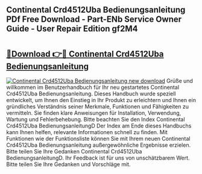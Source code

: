 ## Continental Crd4512Uba Bedienungsanleitung PDf Free Download - Part-ENb Service Owner Guide - User Repair Edition gf2M4

# <h2><a href="http://df2iv6.blite.top/?on=Continental+Crd4512Uba+Bedienungsanleitung">🔗Download 👉🔴 Continental Crd4512Uba Bedienungsanleitung</a></h2>

[![Continental Crd4512Uba Bedienungsanleitung new download](https://i.imgur.com/lujVjoI.png)](http://df2iv6.blite.top/?on=Continental+Crd4512Uba+Bedienungsanleitung)
Grüße und willkommen im Benutzerhandbuch für Ihr neu gestartetes Continental Crd4512Uba Bedienungsanleitung. Dieses Handbuch wurde speziell entwickelt, um Ihnen den Einstieg in Ihr Produkt zu erleichtern und Ihnen ein gründliches Verständnis seiner Merkmale, Funktionen und Fähigkeiten zu vermitteln. Sie finden klare Anweisungen für Installation, Verwendung, Wartung und Fehlerbehebung. Bitte beachten Sie den Index Continental Crd4512Uba BedienungsanleitungD Der Index am Ende dieses Handbuchs kann Ihnen helfen, relevante Informationen schnell zu finden. Mit Funktionen wie der Funktionsliste können Sie mit Ihrem neuen Continental Crd4512Uba Bedienungsanleitung außergewöhnliche Ergebnisse erzielen. Bitte teilen Sie Ihre Gedanken Continental Crd4512Uba BedienungsanleitungD. Ihr Feedback ist für uns von unschätzbarem Wert. Bitte teilen Sie Ihre Gedanken und Vorschläge mit.
